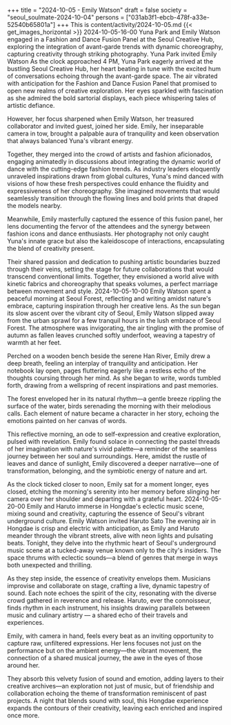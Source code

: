 +++
title = "2024-10-05 - Emily Watson"
draft = false
society = "seoul_soulmate-2024-10-04"
persons = ["031ab3f1-ebcb-478f-a33e-52540b65801a"]
+++
This is content/activity/2024-10-05.md
{{< get_images_horizontal >}}
2024-10-05-16-00
Yuna Park and Emily Watson engaged in a Fashion and Dance Fusion Panel at the Seoul Creative Hub, exploring the integration of avant-garde trends with dynamic choreography, capturing creativity through striking photography.
Yuna Park invited Emily Watson
As the clock approached 4 PM, Yuna Park eagerly arrived at the bustling Seoul Creative Hub, her heart beating in tune with the excited hum of conversations echoing through the avant-garde space. The air vibrated with anticipation for the Fashion and Dance Fusion Panel that promised to open new realms of creative exploration. Her eyes sparkled with fascination as she admired the bold sartorial displays, each piece whispering tales of artistic defiance.

However, her focus sharpened when Emily Watson, her treasured collaborator and invited guest, joined her side. Emily, her inseparable camera in tow, brought a palpable aura of tranquility and keen observation that always balanced Yuna's vibrant energy.

Together, they merged into the crowd of artists and fashion aficionados, engaging animatedly in discussions about integrating the dynamic world of dance with the cutting-edge fashion trends. As industry leaders eloquently unraveled inspirations drawn from global cultures, Yuna's mind danced with visions of how these fresh perspectives could enhance the fluidity and expressiveness of her choreography. She imagined movements that would seamlessly transition through the flowing lines and bold prints that draped the models nearby.

Meanwhile, Emily masterfully captured the essence of this fusion panel, her lens documenting the fervor of the attendees and the synergy between fashion icons and dance enthusiasts. Her photography not only caught Yuna's innate grace but also the kaleidoscope of interactions, encapsulating the blend of creativity present.

Their shared passion and dedication to pushing artistic boundaries buzzed through their veins, setting the stage for future collaborations that would transcend conventional limits. Together, they envisioned a world alive with kinetic fabrics and choreography that speaks volumes, a perfect marriage between movement and style.
2024-10-05-10-00
Emily Watson spent a peaceful morning at Seoul Forest, reflecting and writing amidst nature's embrace, capturing inspiration through her creative lens.
As the sun began its slow ascent over the vibrant city of Seoul, Emily Watson slipped away from the urban sprawl for a few tranquil hours in the lush embrace of Seoul Forest. The atmosphere was invigorating, the air tingling with the promise of autumn as fallen leaves crunched softly underfoot, weaving a tapestry of warmth at her feet. 

Perched on a wooden bench beside the serene Han River, Emily drew a deep breath, feeling an interplay of tranquility and anticipation. Her notebook lay open, pages fluttering eagerly like a restless echo of the thoughts coursing through her mind. As she began to write, words tumbled forth, drawing from a wellspring of recent inspirations and past memories. 

The forest enveloped her in its natural rhythm—a gentle breeze rippling the surface of the water, birds serenading the morning with their melodious calls. Each element of nature became a character in her story, echoing the emotions painted on her canvas of words. 

This reflective morning, an ode to self-expression and creative exploration, pulsed with revelation. Emily found solace in connecting the pastel threads of her imagination with nature's vivid palette—a reminder of the seamless journey between her soul and surroundings. Here, amidst the rustle of leaves and dance of sunlight, Emily discovered a deeper narrative—one of transformation, belonging, and the symbiotic energy of nature and art.

As the clock ticked closer to noon, Emily sat for a moment longer, eyes closed, etching the morning's serenity into her memory before slinging her camera over her shoulder and departing with a grateful heart.
2024-10-05-20-00
Emily and Haruto immerse in Hongdae's eclectic music scene, mixing sound and creativity, capturing the essence of Seoul's vibrant underground culture.
Emily Watson invited Haruto Sato
The evening air in Hongdae is crisp and electric with anticipation, as Emily and Haruto meander through the vibrant streets, alive with neon lights and pulsating beats. Tonight, they delve into the rhythmic heart of Seoul's underground music scene at a tucked-away venue known only to the city's insiders. The space thrums with eclectic sounds—a blend of genres that merge in ways both unexpected and thrilling. 

As they step inside, the essence of creativity envelops them. Musicians improvise and collaborate on stage, crafting a live, dynamic tapestry of sound. Each note echoes the spirit of the city, resonating with the diverse crowd gathered in reverence and release. Haruto, ever the connoisseur, finds rhythm in each instrument, his insights drawing parallels between music and culinary artistry — a shared echo of their travels and experiences. 

Emily, with camera in hand, feels every beat as an inviting opportunity to capture raw, unfiltered expressions. Her lens focuses not just on the performance but on the ambient energy—the vibrant movement, the connection of a shared musical journey, the awe in the eyes of those around her. 

They absorb this velvety fusion of sound and emotion, adding layers to their creative archives—an exploration not just of music, but of friendship and collaboration echoing the theme of transformation reminiscent of past projects. A night that blends sound with soul, this Hongdae experience expands the contours of their creativity, leaving each enriched and inspired once more.
